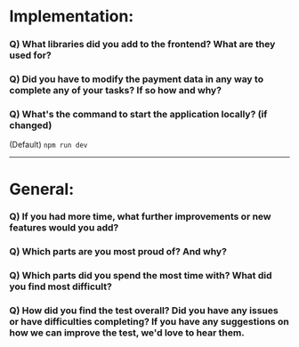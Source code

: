 # Implementation:

### Q) What libraries did you add to the frontend? What are they used for?

### Q) Did you have to modify the payment data in any way to complete any of your tasks? If so how and why?

### Q) What's the command to start the application locally? (if changed)

(Default) `npm run dev`

---

# General:

### Q) If you had more time, what further improvements or new features would you add?

### Q) Which parts are you most proud of? And why?

### Q) Which parts did you spend the most time with? What did you find most difficult?

### Q) How did you find the test overall? Did you have any issues or have difficulties completing? If you have any suggestions on how we can improve the test, we'd love to hear them.
